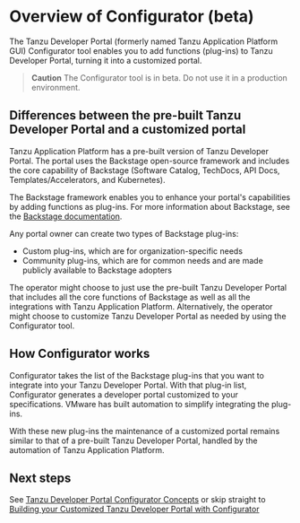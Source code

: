 # Overview of Configurator (beta)

The Tanzu Developer Portal (formerly named Tanzu Application Platform GUI) Configurator tool enables
you to add functions (plug-ins) to Tanzu Developer Portal, turning it into a customized portal.

> **Caution** The Configurator tool is in beta. Do not use it in a production environment.

## <a id="diff"></a> Differences between the pre-built Tanzu Developer Portal and a customized portal

Tanzu Application Platform has a pre-built version of Tanzu Developer Portal.
The portal uses the Backstage open-source framework and includes the core capability of Backstage
(Software Catalog, TechDocs, API Docs, Templates/Accelerators, and Kubernetes).

The Backstage framework enables you to enhance your portal's capabilities by adding functions as
plug-ins. For more information about Backstage, see the
[Backstage documentation](https://backstage.io/docs/overview/what-is-backstage/).

Any portal owner can create two types of Backstage plug-ins:

- Custom plug-ins, which are for organization-specific needs
- Community plug-ins, which are for common needs and are made publicly available to Backstage adopters

The operator might choose to just use the pre-built Tanzu Developer Portal that includes all the core
functions of Backstage as well as all the integrations with Tanzu Application Platform.
Alternatively, the operator might choose to customize Tanzu Developer Portal as needed by using the
Configurator tool.

## <a id="how-it-works"></a> How Configurator works

Configurator takes the list of the Backstage plug-ins that you want to integrate into your
Tanzu Developer Portal. With that plug-in list, Configurator generates a developer portal customized
to your specifications. VMware has built automation to simplify integrating the plug-ins.

With these new plug-ins the maintenance of a customized portal remains similar to that of a pre-built
Tanzu Developer Portal, handled by the automation of Tanzu Application Platform.

## <a id="next-steps"></a> Next steps

See [Tanzu Developer Portal Configurator Concepts](concepts.hbs.md) or skip straight to
[Building your Customized Tanzu Developer Portal with Configurator](building.hbs.md)